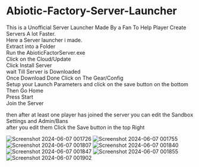 # Abiotic-Factory-Server-Launcher <br />
This is a Unofficial Server Launcher Made By a Fan To Help Player Create Servers A lot Faster. <br />
Here a Server launcher i made. <br />
Extract into a Folder <br />
Run the AbioticFactorServer.exe <br />
Click on the Cloud/Update <br />
Click Install Server <br />
wait Till Server is Downloaded <br />
Once Download Done Click on The Gear/Config <br />
Setup your Launch Parameters and click on the save button on the bottom <br />
Then Go Home <br />
Press Start <br />
Join the Server <br />

then after at least one player has joined the server you can edit the Sandbox Settings and Admin/Bans <br />
after you edit them Click the Save button in the top Right <br />

![Screenshot 2024-06-07 001726](https://github.com/AlexisHartford/Abiotic-Factory-Server-Launcher/assets/12422656/1ae42c55-f72d-48e0-9f4f-302a6040b60d)
![Screenshot 2024-06-07 001755](https://github.com/AlexisHartford/Abiotic-Factory-Server-Launcher/assets/12422656/041a0126-68e6-4e09-97e1-bc821933ce44)
![Screenshot 2024-06-07 001807](https://github.com/AlexisHartford/Abiotic-Factory-Server-Launcher/assets/12422656/27c9031a-172a-4d83-9c9e-a9608c9f28ff)
![Screenshot 2024-06-07 001840](https://github.com/AlexisHartford/Abiotic-Factory-Server-Launcher/assets/12422656/2c2fd8a5-82aa-46b2-bb9a-88ae024498e4)
![Screenshot 2024-06-07 001847](https://github.com/AlexisHartford/Abiotic-Factory-Server-Launcher/assets/12422656/a8b5ee1c-4798-4547-b697-21fff858bcef)
![Screenshot 2024-06-07 001855](https://github.com/AlexisHartford/Abiotic-Factory-Server-Launcher/assets/12422656/dc170ff2-8aba-4a8b-bf90-5bd5b1963cf1)
![Screenshot 2024-06-07 001902](https://github.com/AlexisHartford/Abiotic-Factory-Server-Launcher/assets/12422656/2c683c93-1ac2-4f70-aae6-0564cb365805)
